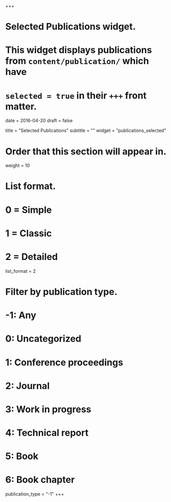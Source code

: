 +++
# Selected Publications widget.
# This widget displays publications from `content/publication/` which have
# `selected = true` in their `+++` front matter.

date = 2016-04-20
draft = false

title = "Selected Publications"
subtitle = ""
widget = "publications_selected"

# Order that this section will appear in.
weight = 10

# List format.
#   0 = Simple
#   1 = Classic
#   2 = Detailed
list_format = 2

# Filter by publication type.
# -1: Any
#  0: Uncategorized
#  1: Conference proceedings
#  2: Journal
#  3: Work in progress
#  4: Technical report
#  5: Book
#  6: Book chapter
publication_type = "-1"
+++